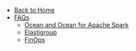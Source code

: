 <!-- Table of Contents -->

- <a href="/" class="sidebar-home"><i data-feather="arrow-left" class="sidebar-back-icon"></i>Back to Home</a>
- [FAQs](faqs/)
  - [Ocean and Ocean for Apache Spark](faqs/faqs-ocean)
  - [Elastigroup](faqs/faqs-eg)
  - [FinOps](faqs/faqs-finops)
